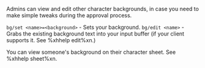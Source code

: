 Admins can view and edit other character backgrounds, in case you need to make simple tweaks during the approval process.

`bg/set <name>=<background>` - Sets your background.
`bg/edit <name>` - Grabs the existing background text into your input 
       buffer (if your client supports it.  See %xhhelp edit%xn.)
       
You can view someone's background on their character sheet.  See %xhhelp sheet%xn.